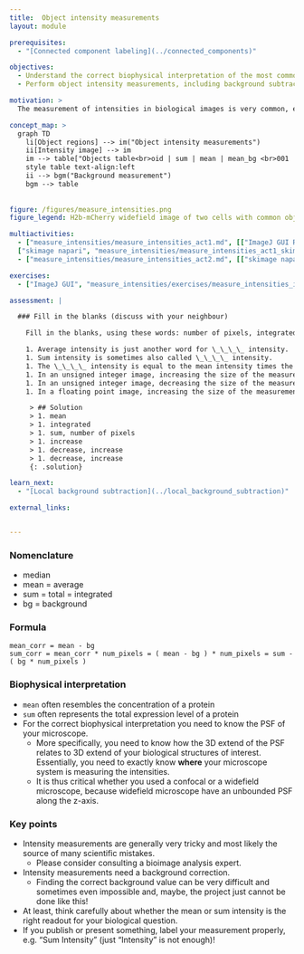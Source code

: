 ```yaml
---
title:  Object intensity measurements
layout: module

prerequisites:
  - "[Connected component labeling](../connected_components)"

objectives:
  - Understand the correct biophysical interpretation of the most common object intensity measurements
  - Perform object intensity measurements, including background subtraction

motivation: >
  The measurement of intensities in biological images is very common, e.g. to quantify expression levels of certain proteins by means of immuno-histochemistry. However, performing correct intensity measurements is very tricky and there are a lot of pitfalls. It is thus of utmost important to understand very well what one is doing. Without in-depth understanding the chance to publish wrong results based on intensity measurements is rather high.

concept_map: >
  graph TD
    li[Object regions] --> im("Object intensity measurements")
    ii[Intensity image] --> im
    im --> table["Objects table<br>oid | sum | mean | mean_bg <br>001 | 222 | 24 | 12 <br> 002 | 500 | 21 | 12 "]
    style table text-align:left
    ii --> bgm("Background measurement")
    bgm --> table
   
        
figure: /figures/measure_intensities.png
figure_legend: H2b-mCherry widefield image of two cells with common object and background intensity measurements, using manually drawn regions and/or a label mask image to delineate the objects.

multiactivities:
  - ["measure_intensities/measure_intensities_act1.md", [["ImageJ GUI ROIs", "measure_intensities/measure_intensities_act1_imagejgui_rois.md"], ["ImageJ GUI MorphoLibJ", "measure_intensities/measure_intensities_act1_imagejgui.md"], 
  ["skimage napari", "measure_intensities/measure_intensities_act1_skimage_napari.py"]]]
  - ["measure_intensities/measure_intensities_act2.md", [["skimage napari", "measure_intensities/measure_intensities_act2_skimage_napari.py", "python"]]]

exercises:
  - ["ImageJ GUI", "measure_intensities/exercises/measure_intensities_imagejgui.md"]

assessment: |

  ### Fill in the blanks (discuss with your neighbour)

    Fill in the blanks, using these words: number of pixels, integrated, mean, decrease, increase, increase, sum, decrease

    1. Average intensity is just another word for \_\_\_\_ intensity.
    1. Sum intensity is sometimes also called \_\_\_\_ intensity.
    1. The \_\_\_\_ intensity is equal to the mean intensity times the \_\_\_\_ in the measured region.
    1. In an unsigned integer image, increasing the size of the measurement region can only _____ the sum intensity.
    1. In an unsigned integer image, decreasing the size of the measurement region can \_\_\_\_ or \_\_\_\_ the mean intensity.
    1. In a floating point image, increasing the size of the measurement region could \_\_\_\_ the sum intensity.

     > ## Solution
     > 1. mean
     > 1. integrated
     > 1. sum, number of pixels
     > 1. increase
     > 1. decrease, increase
     > 1. decrease, increase
     {: .solution}

learn_next:
  - "[Local background subtraction](../local_background_subtraction)"

external_links:


---
```

### Nomenclature

- median
- mean = average
- sum = total = integrated
- bg = background

### Formula

```
mean_corr = mean - bg
sum_corr = mean_corr * num_pixels = ( mean - bg ) * num_pixels = sum - ( bg * num_pixels )
```

### Biophysical interpretation

- `mean` often resembles the concentration of a protein
- `sum` often represents the total expression level of a protein
- For the correct biophysical interpretation you need to know the PSF of your microscope.
  - More specifically, you need to know how the 3D extend of the PSF relates to 3D extend of your biological structures of interest. Essentially, you need to exactly know __where__ your microscope system is measuring the intensities.
  - It is thus critical whether you used a confocal or a widefield microscope, because widefield microscope have an unbounded PSF along the z-axis.

### Key points

- Intensity measurements are generally very tricky and most likely the source of many scientific mistakes. 
  - Please consider consulting a bioimage analysis expert.
- Intensity measurements need a background correction. 
  - Finding the correct background value can be very difficult and sometimes even impossible and, maybe, the project just cannot be done like this!
- At least, think carefully about whether the mean or sum intensity is the right readout for your biological question.
- If you publish or present something, label your measurement properly, e.g. “Sum Intensity” (just “Intensity” is not enough)!
